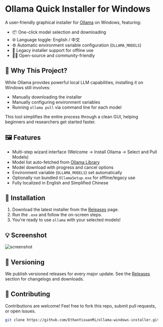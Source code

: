 # Ollama Quick Installer for Windows

A user-friendly graphical installer for [Ollama](https://ollama.com) on Windows, featuring:

- 📦 One-click model selection and downloading
- 🌐 Language toggle: English / 中文
- ⚙️ Automatic environment variable configuration (`OLLAMA_MODELS`)
- 🧾 Legacy installer support for offline use
- 🧑‍💻 Open-source and community-friendly

## 🚀 Why This Project?

While Ollama provides powerful local LLM capabilities, installing it on Windows still involves:

- Manually downloading the installer
- Manually configuring environment variables
- Running `ollama pull` via command line for each model

This tool simplifies the entire process through a clean GUI, helping beginners and researchers get started faster.

## 🖼️ Features

- Multi-step wizard interface (Welcome → Install Ollama → Select and Pull Models)
- Model list auto-fetched from [Ollama Library](https://ollama.com/library)
- Model download with progress and cancel options
- Environment variable (`OLLAMA_MODELS`) set automatically
- Optionally run bundled `OllamaSetup.exe` for offline/legacy use
- Fully localized in English and Simplified Chinese

## 🔧 Installation

1. Download the latest installer from the [Releases](https://github.com/EthanYixuanMi/ollama-windows-installer/releases) page.
2. Run the `.exe` and follow the on-screen steps.
3. You're ready to use `ollama` with your selected models!

## 💡 Screenshot

![screenshot](screenshot.png) <!-- You can replace this with your actual screenshot -->

## 🔄 Versioning

We publish versioned releases for every major update. See the [Releases](https://github.com/EthanYixuanMi/ollama-windows-installer/releases) section for changelogs and downloads.

## 🤝 Contributing

Contributions are welcome! Feel free to fork this repo, submit pull requests, or open issues.

```bash
git clone https://github.com/EthanYixuanMi/ollama-windows-installer.git

